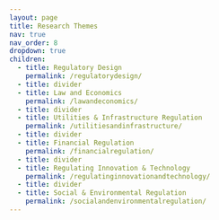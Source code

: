 ```yaml
---
layout: page
title: Research Themes
nav: true
nav_order: 8
dropdown: true
children:
  - title: Regulatory Design
    permalink: /regulatorydesign/
  - title: divider
  - title: Law and Economics
    permalink: /lawandeconomics/
  - title: divider
  - title: Utilities & Infrastructure Regulation
    permalink: /utilitiesandinfrastructure/
  - title: divider
  - title: Financial Regulation
    permalink: /financialregulation/
  - title: divider
  - title: Regulating Innovation & Technology
    permalink: /regulatinginnovationandtechnology/
  - title: divider
  - title: Social & Environmental Regulation
    permalink: /socialandenvironmentalregulation/
---
```


